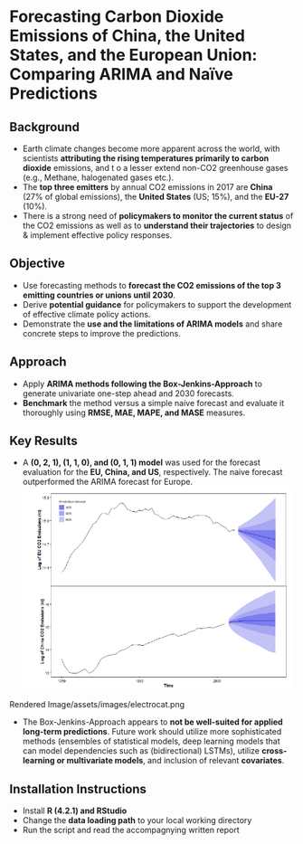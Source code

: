 # Forecasting Carbon Dioxide Emissions of China, the United States, and the European Union: Comparing ARIMA and Naïve Predictions

## Background
* Earth climate changes become more apparent across the world, with scientists **attributing the rising temperatures primarily to carbon dioxide** emissions, and t o a lesser extend non-CO2 greenhouse gases (e.g., Methane, halogenated gases etc.). 
* The **top three emitters** by annual CO2 emissions in 2017 are **China** (27% of global emissions), the **United States** (US; 15%), and the **EU-27** (10%). 
* There is a strong need of **policymakers to monitor the current status** of the CO2 emissions as well as to **understand their trajectories** to design & implement effective policy responses.

## Objective
* Use forecasting methods to **forecast the CO2 emissions of the top 3 emitting countries or unions until 2030**.
* Derive **potential guidance** for policymakers to support the development of effective climate policy actions.
* Demonstrate the **use and the limitations of ARIMA models** and share concrete steps to improve the predictions.

## Approach
* Apply **ARIMA methods following the Box-Jenkins-Approach** to generate univariate one-step ahead and 2030 forecasts. 
* **Benchmark** the method versus a simple naive forecast and evaluate it thoroughly using **RMSE, MAE, MAPE, and MASE** measures.

## Key Results
* A **(0, 2, 1), (1, 1, 0), and (0, 1, 1) model** was used for the forecast evaluation for the **EU, China, and US**, respectively. 
The naive forecast outperformed the ARIMA forecast for Europe. 
![Forecast Fan Plot](Forecast_Fan_Plot.png)

Rendered Image/assets/images/electrocat.png
* The Box-Jenkins-Approach appears to **not be well-suited for applied long-term predictions**. Future work should utilize more sophisticated methods (ensembles of statistical models, deep learning models that can model dependencies such as (bidirectional) LSTMs), utilize **cross-learning or multivariate models**, and inclusion of relevant **covariates**.

## Installation Instructions
* Install **R (4.2.1) and RStudio**
* Change the **data loading path** to your local working directory
* Run the script and read the accompagnying written report
